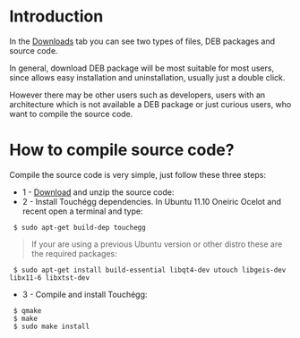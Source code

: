 # Introduction #

In the [Downloads](https://code.google.com/p/touchegg/wiki/Downloads?tm=2) tab
you can see two types of files, DEB packages and source code.

In general, download DEB package will be most suitable for most users, since
allows easy  installation and uninstallation, usually just a double click.

However there may be other users such as developers, users with an architecture
which is not available a DEB package or just curious users, who want to compile
the source code.


# How to compile source code? #

Compile the source code is very simple, just follow these three steps:

  * 1 - [Download](https://code.google.com/p/touchegg/wiki/Downloads?tm=2) and unzip the source code:
  * 2 - Install Touchégg dependencies. In Ubuntu 11.10 Oneiric Ocelot and recent open a terminal and type:
```
 $ sudo apt-get build-dep touchegg
```
> If your are using a previous Ubuntu version or other distro these are the required packages:
```
 $ sudo apt-get install build-essential libqt4-dev utouch libgeis-dev libx11-6 libxtst-dev
```
  * 3 - Compile and install Touchégg:
```
 $ qmake
 $ make
 $ sudo make install
```